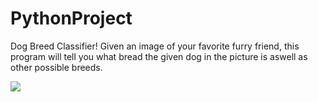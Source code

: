 # PythonProject
Dog Breed Classifier! Given an image of your favorite furry friend, this program will tell you what bread the given dog in the picture is aswell as other possible breeds.

![](PythonProject/DBI.png)
